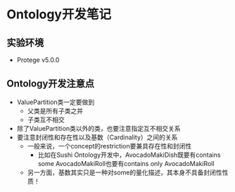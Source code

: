 # Ontology开发笔记

## 实验环境
+ Protege v5.0.0

## Ontology开发注意点
+ ValuePartition类一定要做到
  + 父类是所有子类之并
  + 子类互不相交
+ 除了ValuePartition类以外的类，也要注意指定互不相交关系
+ 要注意封闭性和存在性以及基数（Cardinality）之间的关系
  + 一般来说，一个concept的restriction要兼具存在性和封闭性
    + 比如在Sushi Ontology开发中，AvocadoMakiDish既要有contains some AvocadoMakiRoll也要有contains only AvocadoMakiRoll
  + 另一方面，基数其实只是一种对some的量化描述，其本身不具备封闭性性质！